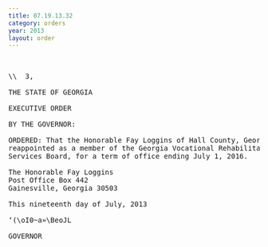 ```yaml
---
title: 07.19.13.32
category: orders
year: 2013
layout: order
---
```


<pre> 

\\  3,

THE STATE OF GEORGIA

EXECUTIVE ORDER

BY THE GOVERNOR:

ORDERED: That the Honorable Fay Loggins of Hall County, Georgia, is
reappointed as a member of the Georgia Vocational Rehabilitation
Services Board, for a term of office ending July 1, 2016.

The Honorable Fay Loggins
Post Office Box 442
Gainesville, Georgia 30503

This nineteenth day of July, 2013

‘(\oI0~a»\BeoJL

GOVERNOR

</pre>

